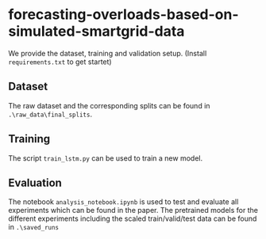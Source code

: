 # forecasting-overloads-based-on-simulated-smartgrid-data


We provide the dataset, training and validation setup.
(Install `requirements.txt` to get startet)

## Dataset 
The raw dataset and the corresponding splits can be found in `.\raw_data\final_splits`.
## Training
The script `train_lstm.py` can be used to train a new model.
## Evaluation
The notebook `analysis_notebook.ipynb` is used to test and evaluate all experiments which can be found in the paper. 
The pretrained models for the different experiments including the scaled train/valid/test data can be found in `.\saved_runs`


